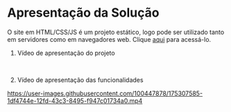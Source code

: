 # Apresentação da Solução

O site em HTML/CSS/JS é um projeto estático, logo pode ser utilizado tanto em servidores como em navegadores web. Clique <a href="https://icei-puc-minas-pmv-ads.github.io/pmv-ads-2022-1-e1-proj-web-t3-vida-de-estudante/src/paginaHome/index.html">aqui</a> para acessá-lo. 

1. Vídeo de apresentação do projeto



<br>

2. Vídeo de apresentação das funcionalidades

https://user-images.githubusercontent.com/100447878/175307585-1df4744e-12fd-43c3-8495-f947c01734a0.mp4

